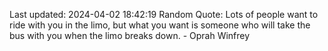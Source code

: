 Last updated: 2024-04-02 18:42:19
Random Quote: Lots of people want to ride with you in the limo, but what you want is someone who will take the bus with you when the limo breaks down. - Oprah Winfrey